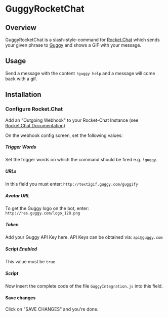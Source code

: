 # GuggyRocketChat

## Overview 
GuggyRocketChat is a slash-style-command for <a href='https://rocket.chat'>Rocket.Chat</a> which sends your given phrase to <a href='http://guggy.com/'>Guggy</a> and shows a GIF with your message.

## Usage
Send a message with the content `!guggy help` and a message will come back with a gif.

## Installation

### Configure Rocket.Chat
Add an "Outgoing Webhook" to your Rocket-Chat Instance (see <a href="https://rocket.chat/docs/administrator-guides/integrations/">Rocket.Chat Documentation</a>)

On the webhook config screen, set the following values:

##### Trigger Words
Set the trigger words on which the command should be fired e.g. `!guggy`.

##### URLs
In this field you must enter: `http://text2gif.guggy.com/guggify`

##### Avatar URL
To get the Guggy logo on the bot, enter: `http://res.guggy.com/logo_128.png`

##### Token
Add your Guggy API Key here. API Keys can be obtained via: `api@guggy.com`

##### Script Enabled
This value must be `true`

##### Script
Now insert the complete code of the file `GuggyIntegration.js` into this field.

#### Save changes
Click on "SAVE CHANGES" and you're done.
